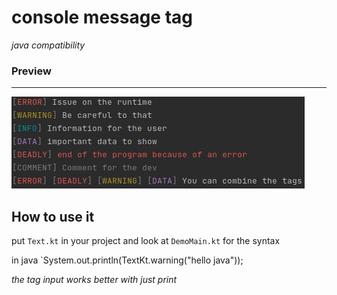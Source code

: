 # console message tag
*java compatibility*
### Preview

--- 
![preview.png](.assetREADME/preview.png)

## How to use it 

put `Text.kt` in your project 
and look at `DemoMain.kt` for the syntax

in java `System.out.println(TextKt.warning("hello java"));

*the tag input works better with just print*